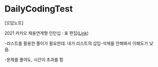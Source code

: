 # DailyCodingTest

[오답노트]

2021 카카오 채용연계형 인턴십 : 표 편집([Link](https://school.programmers.co.kr/learn/courses/30/lessons/81303))

-리스트를 활용한 풀이가 필요한데. 내가 리스트의 삽입-삭제를 안해봐서 이해도가 낮음.

-문제를 풀어도, 시간이 초과를 함
